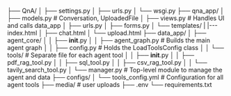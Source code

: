 ├── QnA/
│   ├── settings.py
│   ├── urls.py
│   └── wsgi.py
├── qna_app/
│   ├── models.py      # Conversation, UploadedFile
│   ├── views.py       # Handles UI and calls data_app
│   ├── urls.py
│   ├── forms.py
│   └── templates/
|       |--- index.html
│       ├── chat.html
│       └── upload.html
├── data_app/
│   ├── agent_core/
│   │   ├── __init__.py
│   │   ├── agent_graph.py  # Builds the main agent graph
│   │   ├── config.py       # Holds the LoadToolsConfig class
│   │   └── tools/          # Separate file for each agent tool
│   │       ├── __init__.py
│   │       ├── pdf_rag_tool.py
│   │       ├── sql_tool.py
│   │       ├── csv_rag_tool.py
│   │       └── tavily_search_tool.py
│   └── manager.py           # Top-level module to manage the agent and data
├── configs/
│   └── tools_config.yml     # Configuration for all agent tools
├── media/             # user uploads
├── .env
└── requirements.txt
